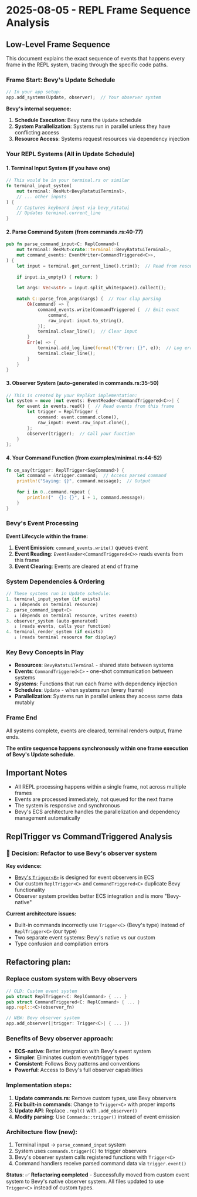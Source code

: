 # 2025-08-05 - REPL Frame Sequence Analysis

## Low-Level Frame Sequence

This document explains the exact sequence of events that happens every frame in the REPL system, tracing through the specific code paths.

### Frame Start: Bevy's Update Schedule

```rust
// In your app setup:
app.add_systems(Update, observer);  // Your observer system
```

**Bevy's internal sequence:**
1. **Schedule Execution**: Bevy runs the `Update` schedule
2. **System Parallelization**: Systems run in parallel unless they have conflicting access
3. **Resource Access**: Systems request resources via dependency injection

### Your REPL Systems (All in Update Schedule)

#### 1. Terminal Input System (if you have one)

```rust
// This would be in your terminal.rs or similar
fn terminal_input_system(
    mut terminal: ResMut<BevyRatatuiTerminal>,
    // ... other inputs
) {
    // Captures keyboard input via bevy_ratatui
    // Updates terminal.current_line
}
```

#### 2. Parse Command System (from commands.rs:40-77)

```rust
pub fn parse_command_input<C: ReplCommand>(
    mut terminal: ResMut<crate::terminal::BevyRatatuiTerminal>,
    mut command_events: EventWriter<CommandTriggered<C>>,
) {
    let input = terminal.get_current_line().trim();  // Read from resource
    
    if input.is_empty() { return; }
    
    let args: Vec<&str> = input.split_whitespace().collect();
    
    match C::parse_from_args(&args) {  // Your clap parsing
        Ok(command) => {
            command_events.write(CommandTriggered {  // Emit event
                command,
                raw_input: input.to_string(),
            });
            terminal.clear_line();  // Clear input
        }
        Err(e) => {
            terminal.add_log_line(format!("Error: {}", e));  // Log error
            terminal.clear_line();
        }
    }
}
```

#### 3. Observer System (auto-generated in commands.rs:35-50)

```rust
// This is created by your ReplExt implementation:
let system = move |mut events: EventReader<CommandTriggered<C>>| {
    for event in events.read() {  // Read events from this frame
        let trigger = ReplTrigger {
            command: event.command.clone(),
            raw_input: event.raw_input.clone(),
        };
        observer(trigger);  // Call your function
    }
};
```

#### 4. Your Command Function (from examples/minimal.rs:44-52)

```rust
fn on_say(trigger: ReplTrigger<SayCommand>) {
    let command = &trigger.command;  // Access parsed command
    println!("Saying: {}", command.message);  // Output
    
    for i in 0..command.repeat {
        println!("  {}: {}", i + 1, command.message);
    }
}
```

### Bevy's Event Processing

**Event Lifecycle within the frame:**
1. **Event Emission**: `command_events.write()` queues event
2. **Event Reading**: `EventReader<CommandTriggered<C>>` reads events from this frame
3. **Event Clearing**: Events are cleared at end of frame

### System Dependencies & Ordering

```rust
// These systems run in Update schedule:
1. terminal_input_system (if exists)
   ↓ (depends on terminal resource)
2. parse_command_input<C> 
   ↓ (depends on terminal resource, writes events)
3. observer_system (auto-generated)
   ↓ (reads events, calls your function)
4. terminal_render_system (if exists)
   ↓ (reads terminal resource for display)
```

### Key Bevy Concepts in Play

- **Resources**: `BevyRatatuiTerminal` - shared state between systems
- **Events**: `CommandTriggered<C>` - one-shot communication between systems  
- **Systems**: Functions that run each frame with dependency injection
- **Schedules**: `Update` - when systems run (every frame)
- **Parallelization**: Systems run in parallel unless they access same data mutably

### Frame End

All systems complete, events are cleared, terminal renders output, frame ends.

**The entire sequence happens synchronously within one frame execution of Bevy's Update schedule.**

## Important Notes

- All REPL processing happens within a single frame, not across multiple frames
- Events are processed immediately, not queued for the next frame
- The system is responsive and synchronous
- Bevy's ECS architecture handles the parallelization and dependency management automatically

## ReplTrigger vs CommandTriggered Analysis

### :construction: **Decision: Refactor to use Bevy's observer system**

**Key evidence:**
- [Bevy's `Trigger<E>`](https://docs.rs/bevy/latest/bevy/prelude/struct.Trigger.html) is designed for event observers in ECS
- Our custom `ReplTrigger<C>` and `CommandTriggered<C>` duplicate Bevy functionality
- Observer system provides better ECS integration and is more "Bevy-native"

**Current architecture issues:**
- Built-in commands incorrectly use `Trigger<C>` (Bevy's type) instead of `ReplTrigger<C>` (our type)
- Two separate event systems: Bevy's native vs our custom
- Type confusion and compilation errors

## **Refactoring plan:**

### **Replace custom system with Bevy observers**

```rust
// OLD: Custom event system
pub struct ReplTrigger<C: ReplCommand> { ... }
pub struct CommandTriggered<C: ReplCommand> { ... }
app.repl::<C>(observer_fn)

// NEW: Bevy observer system  
app.add_observer(|trigger: Trigger<C>| { ... })
```

### **Benefits of Bevy observer approach:**
- **ECS-native**: Better integration with Bevy's event system
- **Simpler**: Eliminates custom event/trigger types
- **Consistent**: Follows Bevy patterns and conventions
- **Powerful**: Access to Bevy's full observer capabilities

### **Implementation steps:**
1. **Update commands.rs**: Remove custom types, use Bevy observers
2. **Fix built-in commands**: Change to `Trigger<C>` with proper imports
3. **Update API**: Replace `.repl()` with `.add_observer()`
4. **Modify parsing**: Use `Commands::trigger()` instead of event emission

### **Architecture flow (new):**
1. Terminal input → `parse_command_input` system
2. System uses `commands.trigger(C)` to trigger observers
3. Bevy's observer system calls registered functions with `Trigger<C>`
4. Command handlers receive parsed command data via `trigger.event()`

**Status**: :white_check_mark: **Refactoring completed** - Successfully moved
from custom event system to Bevy's native observer system. All files updated to
use `Trigger<C>` instead of custom types.
